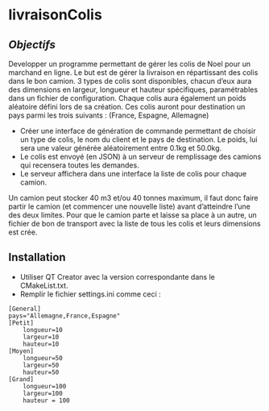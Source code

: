 # livraisonColis

## _Objectifs_

Developper un programme permettant de gérer les colis de Noel pour un marchand en ligne.
Le but est de gérer la livraison en répartissant des colis dans le bon camion.
3 types de colis sont disponibles, chacun d’eux aura des dimensions en largeur, longueur et hauteur spécifiques, paramétrables dans un fichier de configuration. Chaque colis aura également un poids aléatoire défini lors de sa création. Ces colis auront pour destination un pays parmi les trois suivants : (France, Espagne, Allemagne)
- Créer une interface de génération de commande permettant de choisir un type de 
colis, le nom du client et le pays de destination. Le poids, lui sera une valeur générée
aléatoirement entre 0.1kg et 50.0kg.
- Le colis est envoyé (en JSON) à un serveur de remplissage des camions qui 
recensera toutes les demandes.
- Le serveur affichera dans une interface la liste de colis pour chaque camion.

Un camion peut stocker 40 m3 et/ou 40 tonnes maximum, il faut donc faire partir le 
camion (et commencer une nouvelle liste) avant d’atteindre l’une des deux limites.
Pour que le camion parte et laisse sa place à un autre, un fichier de bon de 
transport avec la liste de tous les colis et leurs dimensions est crée.




## Installation

- Utiliser QT Creator avec la version correspondante dans le CMakeList.txt.
- Remplir le fichier settings.ini comme ceci :



```
[General]
pays="Allemagne,France,Espagne"
[Petit]
	longueur=10
	largeur=10
	hauteur=10
[Moyen]
	longueur=50
	largeur=50
	hauteur=50
[Grand]
	longueur=100
	largeur=100
	hauteur = 100
```
